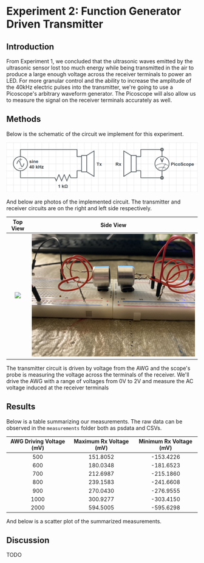 # Experiment 2: Function Generator Driven Transmitter

## Introduction

From Experiment 1, we concluded that the ultrasonic waves emitted by the ultrasonic sensor lost too much energy while being transmitted in the air to produce a large enough voltage across the receiver terminals to power an LED. For more granular control and the ability to increase the amplitude of the 40kHz electric pulses into the transmitter, we're going to use a Picoscope's arbitrary waveform generator. The Picoscope will also allow us to measure the signal on the receiver terminals accurately as well.


## Methods

Below is the schematic of the circuit we implement for this experiment.

![Tx-Rx Schematic](docs/AWG_TxRx_Schematic.png)


And below are photos of the implemented circuit. The transmitter and receiver circuits are on the right and left side respectively.

Top View                   |  Side View
:-------------------------:|:-------------------------:
![](docs/AWG_TopView.jpg)  |  ![](docs/AWG_SideView.jpg)

The transmitter circuit is driven by voltage from the AWG and the scope's probe is measuring the voltage across the terminals of the receiver. We'll drive the AWG with a range of voltages from 0V to 2V and measure the AC voltage induced at the receiver terminals

## Results

Below is a table summarizing our measurements. The raw data can be observed in the `measurements` folder both as psdata and CSVs.

AWG Driving Voltage (mV)   |  Maximum Rx Voltage (mV)  |  Minimum Rx Voltage (mV) |
:-------------------------:|:-------------------------:|:-------------------------:
500 	                     |  151.8052 	               |  -153.4226
600 	                     |  180.0348 	               |  -181.6523
700 	                     |  212.6987 	               |  -215.1860
800 	                     |  239.1583 	               |  -241.6608
900 	                     |  270.0430 	               |  -276.9555
1000 	                     |  300.9277 	               |  -303.4150
2000 	                     |  594.5005 	               |  -595.6298

And below is a scatter plot of the summarized measurements.

## Discussion

TODO
